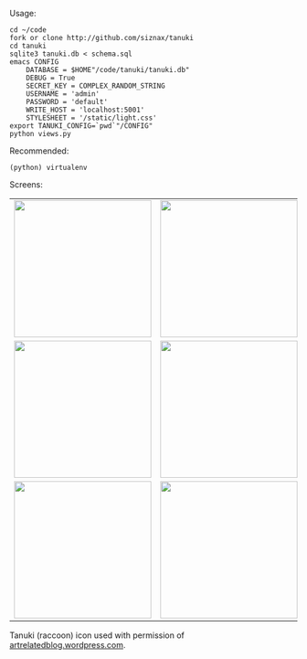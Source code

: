 Usage:

    cd ~/code
    fork or clone http://github.com/siznax/tanuki
    cd tanuki
    sqlite3 tanuki.db < schema.sql
    emacs CONFIG
        DATABASE = $HOME"/code/tanuki/tanuki.db"
        DEBUG = True
        SECRET_KEY = COMPLEX_RANDOM_STRING
        USERNAME = 'admin'
        PASSWORD = 'default'
        WRITE_HOST = 'localhost:5001'
        STYLESHEET = '/static/light.css'
    export TANUKI_CONFIG=`pwd`"/CONFIG"
    python views.py

Recommended:

    (python) virtualenv

Screens:

<div id=tanuki_screens>
<table border=0>
<tr>
<td><a target=blank href="http://archive.org/download/siznax-screens/tanuki006.png"><img src="http://archive.org/download/siznax-screens/tanuki006.png" width="240"></a></td>
<td><a target=blank href="http://archive.org/download/siznax-screens/tanuki007.png"><img src="http://archive.org/download/siznax-screens/tanuki007.png" width="240"></a></td>
<td><a target=blank href="http://archive.org/download/siznax-screens/tanuki008.png"><img src="http://archive.org/download/siznax-screens/tanuki008.png" width="240"></a></td>
<tr>
<td><a target=blank href="http://archive.org/download/siznax-screens/tanuki009.png"><img src="http://archive.org/download/siznax-screens/tanuki009.png" width="240"></a></td>
<td><a target=blank href="http://archive.org/download/siznax-screens/tanuki010.png"><img src="http://archive.org/download/siznax-screens/tanuki010.png" width="240"></a></td>
<td><a target=blank href="http://archive.org/download/siznax-screens/tanuki011.png"><img src="http://archive.org/download/siznax-screens/tanuki011.png" width="240"></a></td>
<tr>
<td><a target=blank href="http://archive.org/download/siznax-screens/tanuki012.png"><img src="http://archive.org/download/siznax-screens/tanuki012.png" width="240"></a></td>
<td><a target=blank href="http://archive.org/download/siznax-screens/tanuki013.png"><img src="http://archive.org/download/siznax-screens/tanuki013.png" width="240"></a></td>
</table>
</div>

<style>#tanuki_screens table,#tanuki_screens tr,#tanuki_screens td { border:none;background:none; }</style>

Tanuki (raccoon) icon used with permission of 
[artrelatedblog.wordpress.com](http://artrelatedblog.wordpress.com/2012/08/06/new-pixel-art-avatar/).


